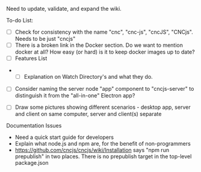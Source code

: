 Need to update, validate, and expand the wiki.

To-do List:
* [ ] Check for consistency with the name "cnc", "cnc-js", "cncJS", "CNCjs". Needs to be just "cncjs"
* [ ] There is a broken link in the Docker section.  Do we want to mention docker at all?  How easy (or hard) is it to keep docker images up to date?
* [ ] Features List 
* * [ ] Explanation on Watch Directory's and what they do. 
* [ ] Consider naming the server node "app" component to "cncjs-server" to distinguish it from the "all-in-one" Electron app?
* [ ] Draw some pictures showing different scenarios - desktop app, server and client on same computer, server and client(s) separate


Documentation Issues
* Need a quick start guide for developers 
* Explain what node.js and npm are, for the benefit of non-programmers
* https://github.com/cncjs/cncjs/wiki/Installation says "npm run prepublish" in two places.  There is no prepublish target in the top-level package.json